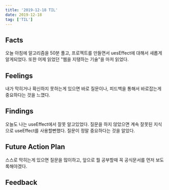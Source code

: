 ```yaml
---
title: '2019-12-18 TIL'
date: 2019-12-18
tag: ['TIL']
---
```


## Facts

오늘 아침에 알고리즘을 50분 풀고, 프로젝트를 만들면서 uesEffect에 대해서 새롭게 알게되었다. 또한 어제 읽었던 "웹을 지탱하는 기술"을 마저 읽었다.

## Feelings

내가 막히거나 확신하지 못하는게 있으면 바로 질문이나, 피드백을 통해서 바로잡는게 중요하다는 것을 느꼈다.

## Findings

오늘도 나는 useEffect에서 잘못 알고있었다. 질문을 하지 않았으면 계속 잘못된 지식으로 useEffect를 사용할뻔했다. 질문이 정말 중요하다는 것을 알았다.

## Future Action Plan

스스로 막히는게 있으면 질문을 많이하고, 앞으로 뭘 공부할때 꼭 공식문서를 먼저 보도록해야겠다.

## Feedback
